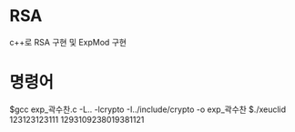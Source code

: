 # RSA
c++로 RSA 구현 및 ExpMod 구현 


# 명령어 
$gcc exp_곽수찬.c -L.. -lcrypto  -I../include/crypto -o exp_곽수찬
$./xeuclid 123123123111 1293109238019381121